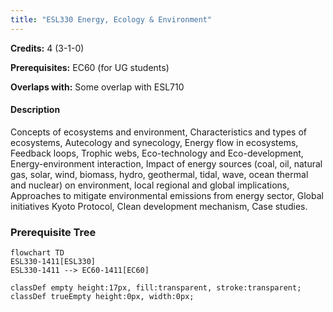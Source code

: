 ```yaml
---
title: "ESL330 Energy, Ecology & Environment"
---
```

**Credits:** 4 (3-1-0)

**Prerequisites:** EC60 (for UG students)

**Overlaps with:** Some overlap with ESL710

#### Description
Concepts of ecosystems and environment, Characteristics and types of ecosystems, Autecology and synecology, Energy flow in ecosystems, Feedback loops, Trophic webs, Eco-technology and Eco-development, Energy-environment interaction, Impact of energy sources (coal, oil, natural gas, solar, wind, biomass, hydro, geothermal, tidal, wave, ocean thermal and nuclear) on environment, local regional and global implications, Approaches to mitigate environmental emissions from energy sector, Global initiatives Kyoto Protocol, Clean development mechanism, Case studies.

### Prerequisite Tree

```mermaid
flowchart TD
ESL330-1411[ESL330]
ESL330-1411 --> EC60-1411[EC60]

classDef empty height:17px, fill:transparent, stroke:transparent;
classDef trueEmpty height:0px, width:0px;
```